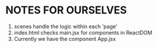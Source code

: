 # NOTES FOR OURSELVES
1. scenes handle the logic within each 'page'
2. index.html checks main.jsx for components in ReactDOM
3. Currently we have the component App.jsx
